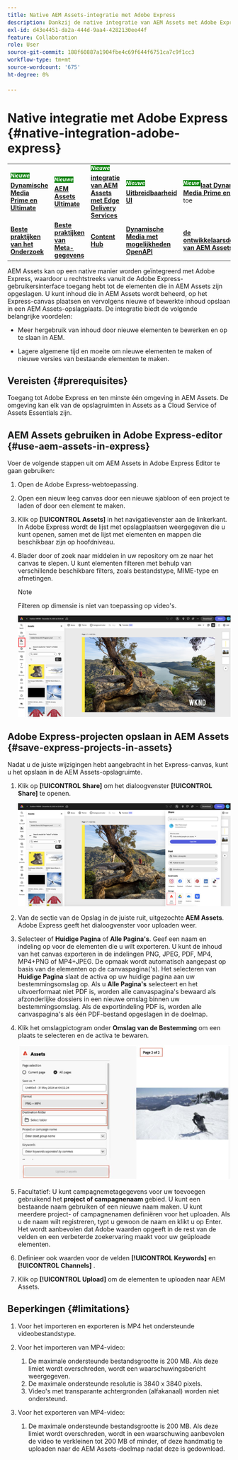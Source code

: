 ```yaml
---
title: Native AEM Assets-integratie met Adobe Express
description: Dankzij de native integratie van AEM Assets met Adobe Express hebt u rechtstreeks vanuit de Adobe Express-gebruikersinterface toegang tot de middelen die in AEM Assets zijn opgeslagen.
exl-id: d43e4451-da2a-444d-9aa4-4282130ee44f
feature: Collaboration
role: User
source-git-commit: 188f60887a1904fbe4c69f644f6751ca7c9f1cc3
workflow-type: tm+mt
source-wordcount: '675'
ht-degree: 0%

---
```


# Native integratie met Adobe Express {#native-integration-adobe-express}

<table>
    <tr>
        <td>
            <sup style= "background-color:#008000; color:#FFFFFF; font-weight:bold"><i> Nieuwe </i></sup> <a href="/help/assets/dynamic-media/dm-prime-ultimate.md"><b> Dynamische Media Prime en Ultimate </b></a>
        </td>
        <td>
            <sup style= "background-color:#008000; color:#FFFFFF; font-weight:bold"><i> Nieuwe </i></sup> <a href="/help/assets/assets-ultimate-overview.md"><b> AEM Assets Ultimate </b></a>
        </td>
        <td>
            <sup style= "background-color:#008000; color:#FFFFFF; font-weight:bold"><i> Nieuwe </i></sup> <a href="/help/assets/integrate-aem-assets-edge-delivery-services.md"><b> integratie van AEM Assets met Edge Delivery Services </b></a>
        </td>
        <td>
            <sup style= "background-color:#008000; color:#FFFFFF; font-weight:bold"><i> Nieuwe </i></sup> <a href="/help/assets/aem-assets-view-ui-extensibility.md"><b> Uitbreidbaarheid UI </b></a>
        </td>
          <td>
            <sup style= "background-color:#008000; color:#FFFFFF; font-weight:bold"><i> Nieuw </i></sup> <a href="/help/assets/dynamic-media/enable-dynamic-media-prime-and-ultimate.md"><b> laat Dynamische Media Prime en Ultimate </b></a> toe
        </td>
    </tr>
    <tr>
        <td>
            <a href="/help/assets/search-best-practices.md"><b> Beste praktijken van het Onderzoek </b></a>
        </td>
        <td>
            <a href="/help/assets/metadata-best-practices.md"><b> Beste praktijken van Meta-gegevens </b></a>
        </td>
        <td>
            <a href="/help/assets/product-overview.md"><b> Content Hub </b></a>
        </td>
        <td>
            <a href="/help/assets/dynamic-media-open-apis-overview.md"><b> Dynamische Media met mogelijkheden OpenAPI </b></a>
        </td>
        <td>
            <a href="https://developer.adobe.com/experience-cloud/experience-manager-apis/"><b> de ontwikkelaarsdocumentatie van AEM Assets </b></a>
        </td>
    </tr>
</table>

AEM Assets kan op een native manier worden geïntegreerd met Adobe Express, waardoor u rechtstreeks vanuit de Adobe Express-gebruikersinterface toegang hebt tot de elementen die in AEM Assets zijn opgeslagen. U kunt inhoud die in AEM Assets wordt beheerd, op het Express-canvas plaatsen en vervolgens nieuwe of bewerkte inhoud opslaan in een AEM Assets-opslagplaats. De integratie biedt de volgende belangrijke voordelen:

* Meer hergebruik van inhoud door nieuwe elementen te bewerken en op te slaan in AEM.

* Lagere algemene tijd en moeite om nieuwe elementen te maken of nieuwe versies van bestaande elementen te maken.

## Vereisten {#prerequisites}

Toegang tot Adobe Express en ten minste één omgeving in AEM Assets. De omgeving kan elk van de opslagruimten in Assets as a Cloud Service of Assets Essentials zijn.


## AEM Assets gebruiken in Adobe Express-editor {#use-aem-assets-in-express}

Voer de volgende stappen uit om AEM Assets in Adobe Express Editor te gaan gebruiken:

1. Open de Adobe Express-webtoepassing.

2. Open een nieuw leeg canvas door een nieuwe sjabloon of een project te laden of door een element te maken.

3. Klik op **[!UICONTROL Assets]** in het navigatievenster aan de linkerkant. In Adobe Express wordt de lijst met opslagplaatsen weergegeven die u kunt openen, samen met de lijst met elementen en mappen die beschikbaar zijn op hoofdniveau.

4. Blader door of zoek naar middelen in uw repository om ze naar het canvas te slepen. U kunt elementen filteren met behulp van verschillende beschikbare filters, zoals bestandstype, MIME-type en afmetingen.

   >[!NOTE]
   >
   >Filteren op dimensie is niet van toepassing op video&#39;s.

   ![ omvat activa van Assets toe:voegen-op ](assets/adobe-express-native-integration.png)


## Adobe Express-projecten opslaan in AEM Assets {#save-express-projects-in-assets}

Nadat u de juiste wijzigingen hebt aangebracht in het Express-canvas, kunt u het opslaan in de AEM Assets-opslagruimte.

1. Klik op **[!UICONTROL Share]** om het dialoogvenster **[!UICONTROL Share]** te openen.

   ![ sparen activa in AEM ](assets/adobe-express-share.png)

2. Van de sectie van de Opslag in de juiste ruit, uitgezochte **AEM Assets**. Adobe Express geeft het dialoogvenster voor uploaden weer.
3. Selecteer of **Huidige Pagina** of **Alle Pagina&#39;s**. Geef een naam en indeling op voor de elementen die u wilt exporteren. U kunt de inhoud van het canvas exporteren in de indelingen PNG, JPEG, PDF, MP4, MP4+PNG of MP4+JPEG. De opmaak wordt automatisch aangepast op basis van de elementen op de canvaspagina(&#39;s).
Het selecteren van **Huidige Pagina** slaat de activa op uw huidige pagina aan uw bestemmingsomslag op. Als u **Alle Pagina&#39;s** selecteert en het uitvoerformaat niet PDF is, worden alle canvaspagina&#39;s bewaard als afzonderlijke dossiers in een nieuwe omslag binnen uw bestemmingsomslag. Als de exportindeling PDF is, worden alle canvaspagina&#39;s als één PDF-bestand opgeslagen in de doelmap.

4. Klik het omslagpictogram onder **Omslag van de Bestemming** om een plaats te selecteren en de activa te bewaren.

   ![ sparen activa in AEM ](/help/assets/assets/page-selection-and-destination-folder.svg)

5. Facultatief: U kunt campagnemetagegevens voor uw toevoegen gebruikend het **project of campagnenaam** gebied. U kunt een bestaande naam gebruiken of een nieuwe naam maken. U kunt meerdere project- of campagnenamen definiëren voor het uploaden. Als u de naam wilt registreren, typt u gewoon de naam en klikt u op Enter.
Het wordt aanbevolen dat Adobe waarden opgeeft in de rest van de velden en een verbeterde zoekervaring maakt voor uw geüploade elementen.

6. Definieer ook waarden voor de velden **[!UICONTROL Keywords]** en **[!UICONTROL Channels]** .

7. Klik op **[!UICONTROL Upload]** om de elementen te uploaden naar AEM Assets.

## Beperkingen {#limitations}

1. Voor het importeren en exporteren is MP4 het ondersteunde videobestandstype.

2. Voor het importeren van MP4-video:

   1. De maximale ondersteunde bestandsgrootte is 200 MB. Als deze limiet wordt overschreden, wordt een waarschuwingsbericht weergegeven.
   2. De maximale ondersteunde resolutie is 3840 x 3840 pixels.
   3. Video&#39;s met transparante achtergronden (alfakanaal) worden niet ondersteund.

3. Voor het exporteren van MP4-video:

   1. De maximale ondersteunde bestandsgrootte is 200 MB. Als deze limiet wordt overschreden, wordt in een waarschuwing aanbevolen de video te verkleinen tot 200 MB of minder, of deze handmatig te uploaden naar de AEM Assets-doelmap nadat deze is gedownload.



